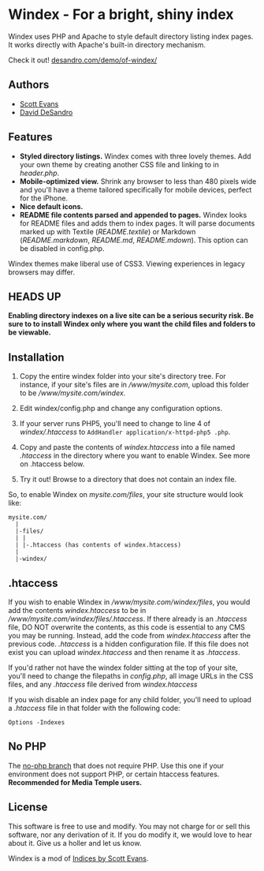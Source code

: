 Windex - For a bright, shiny index
==================================

Windex uses PHP and Apache to style default directory listing index pages. It works directly with Apache's built-in directory mechanism.

Check it out! [desandro.com/demo/of-windex/](http://desandro.com/demo/of-windex/)

Authors
-------

* [Scott Evans](http://antisleep.com)
* [David DeSandro](http://desandro.com)


Features
--------

* **Styled directory listings.** Windex comes with three lovely themes. Add your own theme by creating another CSS file and linking to in _header.php_.
* **Mobile-optimized view.** Shrink any browser to less than 480 pixels wide and you'll have a theme tailored specifically for mobile devices, perfect for the iPhone.
* **Nice default icons.**
* **README file contents parsed and appended to pages.** Windex looks for README files and adds them to index pages. It will parse documents marked up with Textile (_README.textile_) or Markdown (_README.markdown_, _README.md_, _README.mdown_). This option can be disabled in config.php.

Windex themes make liberal use of CSS3. Viewing experiences in legacy browsers may differ.

HEADS UP
--------

**Enabling directory indexes on a live site can be a serious security risk. Be sure to to install Windex only where you want the child files and folders to be viewable.**

Installation
------------

1. Copy the entire windex folder into your site's directory tree. For instance, if your site's files are in _/www/mysite.com_, upload this folder to be _/www/mysite.com/windex_.

2. Edit windex/config.php and change any configuration options. 

3. If your server runs PHP5, you'll need to change to line 4 of _windex/.htaccess_ to `AddHandler application/x-httpd-php5 .php`.

4. Copy and paste the contents of _windex.htaccess_ into a file named _.htaccess_ in the directory where you want to enable Windex. See more on .htaccess below.

5. Try it out!  Browse to a directory that does not contain an index file.

So, to enable Windex on _mysite.com/files_, your site structure would look like:

    mysite.com/
      |
      |-files/
      | |
      | |-.htaccess (has contents of windex.htaccess)
      |
      |-windex/

.htaccess
---------

If you wish to enable Windex in _/www/mysite.com/windex/files_, you would add the contents _windex.htaccess_ to be in _/www/mysite.com/windex/files/.htaccess_.  If there already is an _.htaccess_ file, DO NOT overwrite the contents, as this code is essential to any CMS you may be running. Instead, add the code from _windex.htaccess_ after the previous code. _.htaccess_ is a hidden configuration file. If this file does not exist you can upload _windex.htaccess_ and then rename it as _.htaccess_.

If you'd rather not have the windex folder sitting at the top of your site, you'll need to change the filepaths in _config.php_, all image URLs in the CSS files, and any _.htaccess_ file derived from _windex.htaccess_

If you wish disable an index page for any child folder, you'll need to upload a _.htaccess_ file in that folder with the following code:

    Options -Indexes

No PHP
------

The [no-php branch](https://github.com/desandro/windex/tree/no-php) that does not require PHP. Use this one if your environment does not support PHP, or certain htaccess features. **Recommended for Media Temple users.**

License
-------

This software is free to use and modify.  You may not charge for or sell this software, nor any derivation of it. If you do modify it, we would love to hear about it. Give us a holler and let us know.

Windex is a mod of [Indices by Scott Evans](http://antisleep.com/indices/).